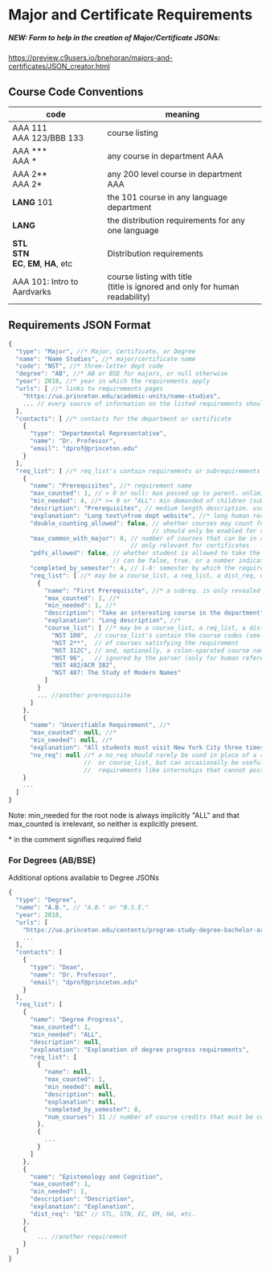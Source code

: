 # Major and Certificate Requirements


##### NEW: Form to help in the creation of Major/Certificate JSONs:

<https://preview.c9users.io/bnehoran/majors-and-certificates/JSON_creator.html>

## Course Code Conventions
| code                                              | meaning                                                                           |
| ------------------------------------------------- | --------------------------------------------------------------------------------- |
| AAA 111<br>AAA 123/BBB 133                        | course listing                                                                    |
| AAA \*\*\*<br>AAA \*                              | any course in department AAA                                                      |
| AAA 2\*\*<br>AAA 2\*                              | any 200 level course in department AAA                                            |
| **LANG** 101                                      | the 101 course in any language department                                         |
| **LANG**                                          | the distribution requirements for any one language                                |
| **STL**<br>**STN**<br>**EC**, **EM**, **HA**, etc | Distribution requirements                                                         |
| AAA 101: Intro to Aardvarks                       | course listing with title <br>(title is ignored and only for human readability)   |

## Requirements JSON Format

```javascript
{
  "type": "Major", //* Major, Certificate, or Degree
  "name": "Name Studies", //* major/certificate name
  "code": "NST", //* three-letter dept code
  "degree": "AB", //* AB or BSE for majors, or null otherwise
  "year": 2018, //* year in which the requirements apply
  "urls": [ //* links to requirements pages
    "https://ua.princeton.edu/academic-units/name-studies", 
    ... // every source of information on the listed requirements should be included
  ],
  "contacts": [ //* contacts for the department or certificate
    {
      "type": "Departmental Representative",
      "name": "Dr. Professor",
      "email": "dprof@princeton.edu"
    }
  ],
  "req_list": [ //* req_list's contain requirements or subrequirements
    {
      "name": "Prerequisites", //* requirement name
      "max_counted": 1, // > 0 or null: max passed up to parent. unlimited if null
      "min_needed": 4, //* >= 0 or "ALL": min demanded of children (subrequirements)
      "description": "Prerequisites", // medium length description. usually redundant
      "explanation": "Long text\nfrom dept website", //* long human readable description
      "double_counting_allowed": false, // whether courses may count for multiple subrequirements
                                        // should only be enabled for the root of such subtree
      "max_common_with_major": 0, // number of courses that can be in common with major
                                  // only relevant for certificates
      "pdfs_allowed": false, // whether student is allowed to take the courses SPDF (pass/D/fail)
                             // can be false, true, or a number indicating how many courses
      "completed_by_semester": 4, // 1-8: semester by which the requirement must be complete
      "req_list": [ //* may be a course_list, a req_list, a dist_req, or a num_courses
        {
          "name": "First Prerequisite", //* a subreq. is only revealed to user if its name is non-null
          "max_counted": 1, //*
          "min_needed": 1, //*
          "description": "Take an interesting course in the department",
          "explanation": "Long description", //*
          "course_list": [ //* may be a course_list, a req_list, a dist_req, or a num_courses
            "NST 100",  // course_list's contain the course codes (see above)
            "NST 2**",  // of courses satisfying the requirement
            "NST 312C", // and, optionally, a colon-sparated course name which is
            "NST 96",   // ignored by the parser (only for human reference)
            "NST 482/ACR 382",
            "NST 487: The Study of Modern Names"
          ]
        }
        ... //another prerequisite
      ]
    },
    {
      "name": "Unverifiable Requirement", //*
      "max_counted": null, //*
      "min_needed": null, //*
      "explanation": "All students must visit New York City three times.", //*
      "no_req": null //* a no_req should rarely be used in place of a req_list 
                     //  or course_list, but can occasionally be useful for
                     //  requirements like internships that cannot possibely be verified
    }
    ...
  ]
}
```

Note: min\_needed for the root node is always implicitly "ALL" and that max\_counted is irrelevant, so neither is explicitly present.

\* in the comment signifies required field

### For Degrees (AB/BSE)

Additional options available to Degree JSONs

```javascript
{
  "type": "Degree",
  "name": "A.B.", // "A.B." or "B.S.E."
  "year": 2018,
  "urls": [
    "https://ua.princeton.edu/contents/program-study-degree-bachelor-arts",
    ...
  ],
  "contacts": [
    {
      "type": "Dean",
      "name": "Dr. Professor",
      "email": "dprof@princeton.edu"
    }
  ],
  "req_list": [
    {
      "name": "Degree Progress", 
      "max_counted": 1,
      "min_needed": "ALL",
      "description": null,
      "explanation": "Explanation of degree progress requirements",
      "req_list": [
        {
          "name": null,
          "max_counted": 1,
          "min_needed": null,
          "description": null,
          "explanation": null,
          "completed_by_semester": 8,
          "num_courses": 31 // number of course credits that must be completed
        },
        {
          ...
        }
      ]
    },
    {
      "name": "Epistemology and Cognition",
      "max_counted": 1,
      "min_needed": 1,
      "description": "Description",
      "explanation": "Explanation",
      "dist_req": "EC" // STL, STN, EC, EM, HA, etc.
    },
    {
        ... //another requirement
    }
  ]
}
```
